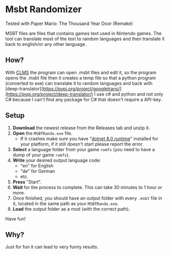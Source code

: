 # Msbt Randomizer

Tested with Paper Mario: The Thousand Year Door (Remake)

MSBT files are files that contains games text used in Nintendo games.
The tool can translate most of the text to random languages and then translate it back to english/or any other language.

## How?
With [CLMS](https://github.com/KillzXGaming/CLMS) the program can open .msbt files and edit it,
so the program opens the .msbt file then it creates a temp file so that a python program (converted to exe) can
translate it to random languages and back with [deep-translator](https://pypi.org/project/googletrans/](https://pypi.org/project/deep-translator/)
I use c# and python and not only C# because I can't find any package for C# that doesn't require a API-key.

## Setup

1. **Download** the newest release from the Releases tab and unzip it.
2. **Open** the `MSBTRando.exe` file.
   - If it crashes make sure you have "[dotnet 8.0 runtime](https://dotnet.microsoft.com/en-us/download/dotnet/8.0)"
     installed for your platform, if it still doesn't start please report the error.
3. **Select** a language folder from your game `romfs` (you need to have a dump of your game `romfs`).
4. **Write** your desired output language code:
   - "en" for English
   - "de" for German
   - etc.
5. **Press** "Start".
6. **Wait** for the process to complete. This can take 30 minutes to 1 hour or more.
7. Once finished, you should have an output folder with every `.msbt` file in it, located in the same path as your `MSBTRando.exe`.
8. **Load** the output folder as a mod (with the correct path).

Have fun!

## Why?
Just for fun it can lead to very funny results.
